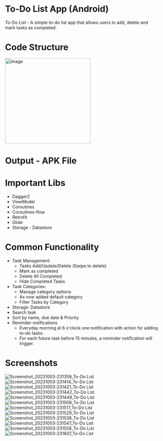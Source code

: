 # To-Do List App (Android)
To-Do List - A simple to-do list app that allows users to add, delete and mark tasks as completed.

# Code Structure 
<img width="281" alt="image" src="https://github.com/misbahazmi/to-do-list-android/assets/8206573/23a75de5-ae68-4a62-b112-0358afa12116">

# Output - APK File


# Important Libs 
- Dagger2
- ViewModel
- Coroutines
- Coroutines-flow
- Retrofit
- Glide
- Storage - Datastore

# Common Functionality 
- Task Management:
   - Tasks Add/Update/Delete (Swipe to delete)
   - Mark as completed
   - Delete All Completed
   - Hide Completed Tasks
- Task Categories:
   - Manage category options
   - As now added default category
   - Filter Tasks by Category
- Storage: Datastore
- Search task
- Sort by name, due date &  Priority
- Reminder notifications
    - Everyday morning at 6 o'clock one notification with action for adding to-do tasks.
    - For each future task before 15 minutes, a reminder notification will trigger.

# Screenshots
![Screenshot_20231003-231359_To-Do List](https://github.com/misbahazmi/to-do-list-android/assets/8206573/b8230c96-9a43-46b9-975f-3b913f280b8f)
![Screenshot_20231003-231414_To-Do List](https://github.com/misbahazmi/to-do-list-android/assets/8206573/57da9ed1-56d3-4ac5-b3fd-ddf6971f0825)
![Screenshot_20231003-231421_To-Do List](https://github.com/misbahazmi/to-do-list-android/assets/8206573/2eaf6fae-4900-42c2-a15d-4cb134995c1f)
![Screenshot_20231003-231442_To-Do List](https://github.com/misbahazmi/to-do-list-android/assets/8206573/50e9cdde-e66d-4971-89a8-e8041c7f6361)
![Screenshot_20231003-231449_To-Do List](https://github.com/misbahazmi/to-do-list-android/assets/8206573/65e9f355-ebdc-455c-b51b-efa179b63a77)
![Screenshot_20231003-231508_To-Do List](https://github.com/misbahazmi/to-do-list-android/assets/8206573/3c2f2d1e-de4b-4684-9f4c-b18eb2b70165)
![Screenshot_20231003-231517_To-Do List](https://github.com/misbahazmi/to-do-list-android/assets/8206573/06404176-f02e-40e7-8c69-baf33e932eaf)
![Screenshot_20231003-231529_To-Do List](https://github.com/misbahazmi/to-do-list-android/assets/8206573/d3b097f7-32f3-43e2-820b-c0feec453881)
![Screenshot_20231003-231538_To-Do List](https://github.com/misbahazmi/to-do-list-android/assets/8206573/afe37426-117d-48f3-829b-e7f261ed77fc)
![Screenshot_20231003-231547_To-Do List](https://github.com/misbahazmi/to-do-list-android/assets/8206573/e3fd8d06-1787-49b1-8b7c-890c7d64f1cd)
![Screenshot_20231003-231558_To-Do List](https://github.com/misbahazmi/to-do-list-android/assets/8206573/930dcdad-e8f7-4969-b849-fa276213086b)
![Screenshot_20231003-231607_To-Do List](https://github.com/misbahazmi/to-do-list-android/assets/8206573/63997eec-34e9-441a-9cb4-85948da5943a)










